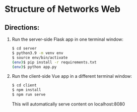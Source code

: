 # Structure of Networks Web

## Directions:

1. Run the server-side Flask app in one terminal window:

    ```sh
    $ cd server
    $ python3.9 -m venv env
    $ source env/bin/activate
    (env)$ pip install -r requirements.txt
    (env)$ python app.py
    ```

2. Run the client-side Vue app in a different terminal window:

    ```sh
    $ cd client
    $ npm install
    $ npm run serve
    ```

    This will automatically serve content on localhost:8080
